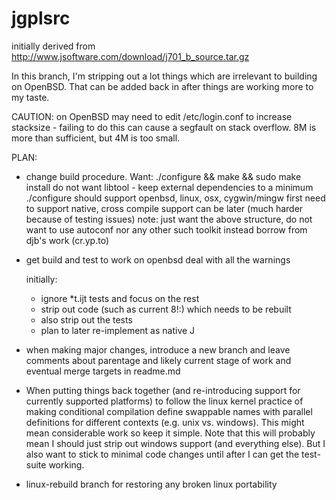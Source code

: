 jgplsrc
=======

initially derived from http://www.jsoftware.com/download/j701_b_source.tar.gz


In this branch, I'm stripping out a lot things which are irrelevant to
building on OpenBSD. That can be added back in after things are working
more to my taste.

CAUTION: on OpenBSD may need to edit /etc/login.conf to increase stacksize - failing to do this can cause a segfault on stack overflow. 8M is more than sufficient, but 4M is too small.

PLAN:

* change build procedure. Want:
  ./configure && make && sudo make install
  do not want libtool - keep external dependencies to a minimum
  ./configure should support openbsd, linux, osx, cygwin/mingw
  first need to support native, cross compile support can be later (much harder because of testing issues)
  note: just want the above structure, do not want to use autoconf nor any other such toolkit
  instead borrow from djb's work (cr.yp.to)

* get build and test to work on openbsd
  deal with all the warnings

  initially:
  * ignore *t.ijt tests and focus on the rest
  * strip out code (such as current 8!:) which needs to be rebuilt
  * also strip out the tests
  * plan to later re-implement as native J

* when making major changes, introduce a new branch and leave comments about parentage and likely current stage of work and eventual merge targets in readme.md

* When putting things back together (and re-introducing support for currently supported platforms) to follow the linux kernel practice of making conditional compilation define swappable names with parallel definitions for different contexts (e.g. unix vs. windows). This might mean considerable work so keep it simple. Note that this will probably mean I should just strip out windows support (and everything else). But I also want to stick to minimal code changes until after I can get the test-suite working.

* linux-rebuild branch for restoring any broken linux portability
